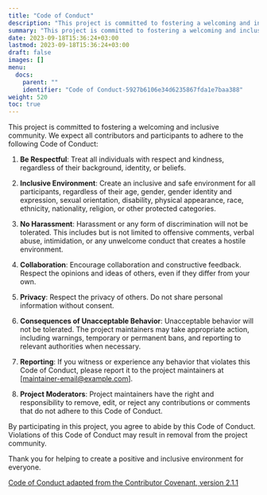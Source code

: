 ```yaml
---
title: "Code of Conduct"
description: "This project is committed to fostering a welcoming and inclusive community. We expect all contributors and participants to adhere to the following Code of Conduct:"
summary: "This project is committed to fostering a welcoming and inclusive community. We expect all contributors and participants to adhere to the following Code of Conduct:"
date: 2023-09-18T15:36:24+03:00
lastmod: 2023-09-18T15:36:24+03:00
draft: false
images: []
menu:
  docs:
    parent: ""
    identifier: "Code of Conduct-5927b6106e34d6235867fda1e7baa388"
weight: 520
toc: true
---
```


This project is committed to fostering a welcoming and inclusive community. We expect all contributors and participants to adhere to the following Code of Conduct:

1. **Be Respectful**: Treat all individuals with respect and kindness, regardless of their background, identity, or beliefs.

2. **Inclusive Environment**: Create an inclusive and safe environment for all participants, regardless of their age, gender, gender identity and expression, sexual orientation, disability, physical appearance, race, ethnicity, nationality, religion, or other protected categories.

3. **No Harassment**: Harassment or any form of discrimination will not be tolerated. This includes but is not limited to offensive comments, verbal abuse, intimidation, or any unwelcome conduct that creates a hostile environment.

4. **Collaboration**: Encourage collaboration and constructive feedback. Respect the opinions and ideas of others, even if they differ from your own.

5. **Privacy**: Respect the privacy of others. Do not share personal information without consent.

6. **Consequences of Unacceptable Behavior**: Unacceptable behavior will not be tolerated. The project maintainers may take appropriate action, including warnings, temporary or permanent bans, and reporting to relevant authorities when necessary.

7. **Reporting**: If you witness or experience any behavior that violates this Code of Conduct, please report it to the project maintainers at [maintainer-email@example.com].

8. **Project Moderators**: Project maintainers have the right and responsibility to remove, edit, or reject any contributions or comments that do not adhere to this Code of Conduct.

By participating in this project, you agree to abide by this Code of Conduct. Violations of this Code of Conduct may result in removal from the project community.

Thank you for helping to create a positive and inclusive environment for everyone.

[Code of Conduct adapted from the Contributor Covenant, version 2.1.1](https://www.contributor-covenant.org/version/2/1/code_of_conduct/)
